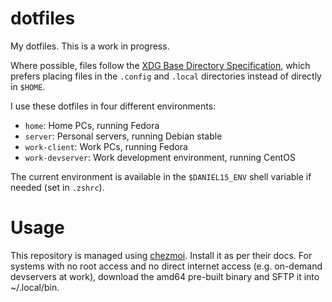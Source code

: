 # dotfiles

My dotfiles. This is a work in progress.

Where possible, files follow the [XDG Base Directory Specification](https://wiki.archlinux.org/title/XDG_Base_Directory), which prefers placing files in the `.config` and `.local` directories instead of directly in `$HOME`.

I use these dotfiles in four different environments:
 - `home`: Home PCs, running Fedora
 - `server`: Personal servers, running Debian stable
 - `work-client`: Work PCs, running Fedora
 - `work-devserver`: Work development environment, running CentOS

The current environment is available in the `$DANIEL15_ENV` shell variable if needed (set in `.zshrc`).

# Usage

This repository is managed using [chezmoi](https://www.chezmoi.io/). Install it as per their docs. For systems with no root access and no direct internet access (e.g. on-demand devservers at work), download the amd64 pre-built binary and SFTP it into ~/.local/bin.
